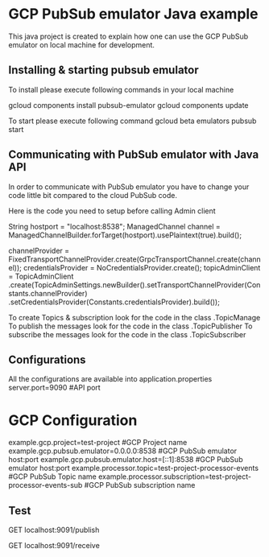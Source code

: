 # GCP PubSub emulator Java example
This java project is created to explain how one can use the GCP PubSub emulator on local machine for development.

## Installing & starting pubsub emulator

To install please execute following commands in your local machine

gcloud components install pubsub-emulator
gcloud components update

To start please execute following command
gcloud beta emulators pubsub start

## Communicating with PubSub emulator with Java API
In order to communicate with PubSub emulator you have to change your code little bit compared to the cloud PubSub code.

Here is the code you need to setup before calling Admin client

String hostport = "localhost:8538";
ManagedChannel channel = ManagedChannelBuilder.forTarget(hostport).usePlaintext(true).build();

channelProvider = FixedTransportChannelProvider.create(GrpcTransportChannel.create(channel));
credentialsProvider = NoCredentialsProvider.create();
topicAdminClient = TopicAdminClient
.create(TopicAdminSettings.newBuilder().setTransportChannelProvider(Constants.channelProvider)
.setCredentialsProvider(Constants.credentialsProvider).build());


To create Topics & subscription look for the code in the class .TopicManage
To publish the messages look for the code in the class .TopicPublisher
To subscribe the messages look for the code in the class .TopicSubscriber

## Configurations
All the configurations are available into application.properties
server.port=9090  #API port

# GCP Configuration
example.gcp.project=test-project #GCP Project name
example.gcp.pubsub.emulator=0.0.0.0:8538 #GCP PubSub emulator host:port
example.gcp.pubsub.emulator.host=[::1]:8538 #GCP PubSub emulator host:port
example.processor.topic=test-project-processor-events #GCP PubSub Topic name
example.processor.subscription=test-project-processor-events-sub #GCP PubSub subscription name

## Test
GET localhost:9091/publish

GET localhost:9091/receive